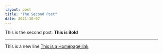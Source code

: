 ```yaml
---
layout: post
title: "The Second Post"
date: 2021-10-07
---
```

This is the second post.
**This is Bold**
***
This is a new line
[This is a Homepage link](http://aspartacus.github.io)
